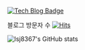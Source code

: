 <!-- [![Velog's GitHub stats](https://velog-readme-stats.vercel.app/api/badge?name=lsj8367)](https://velog.io/@lsj8367) -->

[![Tech Blog Badge](http://img.shields.io/badge/-Tech%20blog-black?style=flat-square&logo=github&link=https://lsj8367.github.io/)](https://lsj8367.github.io/)

블로그 방문자 수
[![Hits](https://hits.seeyoufarm.com/api/count/incr/badge.svg?url=https%3A%2F%2Fgithub.com%2Flsj8367%2Flsj8367.github.io&count_bg=%23555555&title_bg=%23555555&icon=&icon_color=%23555555&title=Today+%2F+Total&edge_flat=false)](https://hits.seeyoufarm.com)

<!-- ## Velog 최신글 -->
<!-- [![Velog's GitHub stats](https://velog-readme-stats.vercel.app/api?name=lsj8367)](https://velog-readme-stats.vercel.app/api/redirect?name=lsj8367) -->

![lsj8367's GitHub stats](https://github-readme-stats.vercel.app/api?username=lsj8367&show_icons=true&theme=gruvbox)
